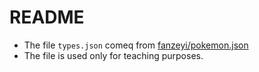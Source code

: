 # README

* The file `types.json` comeq from [fanzeyi/pokemon.json](https://github.com/fanzeyi/pokemon.json)
* The file is used only for teaching purposes.
